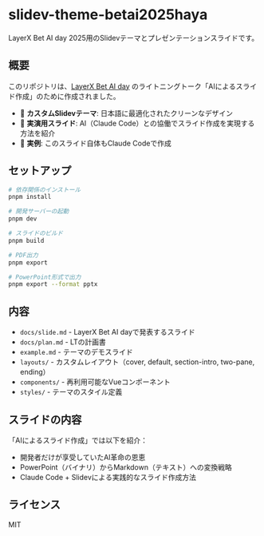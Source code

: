 # slidev-theme-betai2025haya

LayerX Bet AI day 2025用のSlidevテーマとプレゼンテーションスライドです。

## 概要

このリポジトリは、[LayerX Bet AI day](https://layerx.co.jp/events/2025/bet-ai-day/) のライトニングトーク「AIによるスライド作成」のために作成されました。

- 🎨 **カスタムSlidevテーマ**: 日本語に最適化されたクリーンなデザイン
- 📝 **実演用スライド**: AI（Claude Code）との協働でスライド作成を実現する方法を紹介
- 🚀 **実例**: このスライド自体もClaude Codeで作成

## セットアップ

```bash
# 依存関係のインストール
pnpm install

# 開発サーバーの起動
pnpm dev

# スライドのビルド
pnpm build

# PDF出力
pnpm export

# PowerPoint形式で出力
pnpm export --format pptx
```

## 内容

- `docs/slide.md` - LayerX Bet AI dayで発表するスライド
- `docs/plan.md` - LTの計画書
- `example.md` - テーマのデモスライド
- `layouts/` - カスタムレイアウト（cover, default, section-intro, two-pane, ending）
- `components/` - 再利用可能なVueコンポーネント
- `styles/` - テーマのスタイル定義

## スライドの内容

「AIによるスライド作成」では以下を紹介：
- 開発者だけが享受していたAI革命の恩恵
- PowerPoint（バイナリ）からMarkdown（テキスト）への変換戦略
- Claude Code + Slidevによる実践的なスライド作成方法

## ライセンス

MIT
